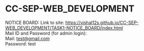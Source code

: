 # CC-SEP-WEB_DEVELOPMENT
NOTICE BOARD:
Link to site: https://vishal12s.github.io/CC-SEP-WEB_DEVELOPMENT/TASK1-NOTICE_BOARD/index.html <br>
Mail ID and Password (for admin login): <br>
Mail: test@gmail.com<br> 
Password: test <br>
